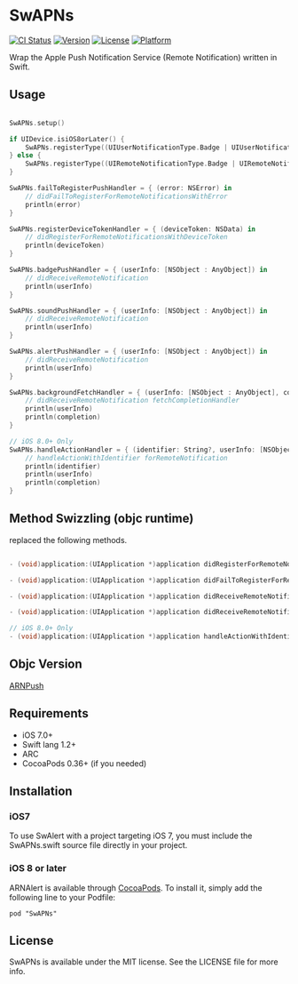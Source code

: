 # SwAPNs

[![CI Status](http://img.shields.io/travis/Airin/ARNAlert.svg?style=flat)](https://travis-ci.org/xxxAIRINxxx/SwAPNs)
[![Version](https://img.shields.io/cocoapods/v/ARNAlert.svg?style=flat)](http://cocoadocs.org/docsets/SwAPNs)
[![License](https://img.shields.io/cocoapods/l/ARNAlert.svg?style=flat)](http://cocoadocs.org/docsets/SwAPNs)
[![Platform](https://img.shields.io/cocoapods/p/ARNAlert.svg?style=flat)](http://cocoadocs.org/docsets/SwAPNs)

Wrap the Apple Push Notification Service (Remote Notification) written in Swift.

## Usage

```swift

SwAPNs.setup()

if UIDevice.isiOS8orLater() {
    SwAPNs.registerType((UIUserNotificationType.Badge | UIUserNotificationType.Sound | UIUserNotificationType.Alert), categories: nil)
} else {
    SwAPNs.registerType((UIRemoteNotificationType.Badge | UIRemoteNotificationType.Sound | UIRemoteNotificationType.Alert), categories: nil)
}

SwAPNs.failToRegisterPushHandler = { (error: NSError) in
    // didFailToRegisterForRemoteNotificationsWithError
    println(error)
}

SwAPNs.registerDeviceTokenHandler = { (deviceToken: NSData) in
    // didRegisterForRemoteNotificationsWithDeviceToken
    println(deviceToken)
}

SwAPNs.badgePushHandler = { (userInfo: [NSObject : AnyObject]) in
    // didReceiveRemoteNotification
    println(userInfo)
}

SwAPNs.soundPushHandler = { (userInfo: [NSObject : AnyObject]) in
    // didReceiveRemoteNotification
    println(userInfo)
}

SwAPNs.alertPushHandler = { (userInfo: [NSObject : AnyObject]) in
    // didReceiveRemoteNotification
    println(userInfo)
}

SwAPNs.backgroundFetchHandler = { (userInfo: [NSObject : AnyObject], completion: (UIBackgroundFetchResult) -> Void) in
    // didReceiveRemoteNotification fetchCompletionHandler
    println(userInfo)
    println(completion)
}

// iOS 8.0+ Only
SwAPNs.handleActionHandler = { (identifier: String?, userInfo: [NSObject : AnyObject], completion: () -> Void) in
    // handleActionWithIdentifier forRemoteNotification
    println(identifier)
    println(userInfo)
    println(completion)
}

```

## Method Swizzling (objc runtime)

replaced the following methods.

```objective-c

- (void)application:(UIApplication *)application didRegisterForRemoteNotificationsWithDeviceToken:(NSData *)deviceToken;

- (void)application:(UIApplication *)application didFailToRegisterForRemoteNotificationsWithError:(NSError *)error;

- (void)application:(UIApplication *)application didReceiveRemoteNotification:(NSDictionary *)userInfo;

- (void)application:(UIApplication *)application didReceiveRemoteNotification:(NSDictionary *)userInfo fetchCompletionHandler:(void (^)(UIBackgroundFetchResult result))completionHandler;

// iOS 8.0+ Only
- (void)application:(UIApplication *)application handleActionWithIdentifier:(NSString *)identifier forRemoteNotification:(NSDictionary *)userInfo completionHandler:(void(^)())completionHandler;

```

## Objc Version

[ARNPush](https://github.com/xxxAIRINxxx/ARNPush)


## Requirements

* iOS 7.0+
* Swift lang 1.2+
* ARC
* CocoaPods 0.36+ (if you needed)

## Installation

### iOS7

To use SwAlert with a project targeting iOS 7, you must include the
SwAPNs.swift source file directly in your project.

### iOS 8 or later

ARNAlert is available through [CocoaPods](http://cocoapods.org). To install
it, simply add the following line to your Podfile:

    pod "SwAPNs"

## License

SwAPNs is available under the MIT license. See the LICENSE file for more info.
